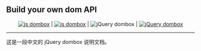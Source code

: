 ## Build your own dom API
<p align="center">
  <a href="https://github.com/yingjieweb/dombox"><img src="https://img.shields.io/badge/js%20dombox-%E4%B8%AD%E6%96%87-yellow" alt="js dombox"></a> |
  <a href="https://github.com/yingjieweb/dombox/tree/master/lang/english/jsdom"><img src="https://img.shields.io/badge/dombox-%E8%8B%B1%E6%96%87-yellow" alt="js dombox"></a> |
  <span><img src="https://img.shields.io/badge/jQuery%20dombox-%E4%B8%AD%E6%96%87-blue" alt="jQuery dombox"></span> |
  <a href="https://github.com/yingjieweb/dombox/tree/master/lang/english/jqdom"><img src="https://img.shields.io/badge/jQuery%20dombox-%E8%8B%B1%E6%96%87-blue" alt="jQuery dombox"></a>
</p>

------

这是一段中文的 jQuery dombox 说明文档。